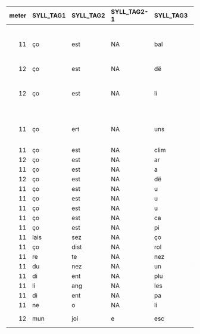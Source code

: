 | meter|SYLL_TAG1 |SYLL_TAG2 |SYLL_TAG2-1  |SYLL_TAG3 |SYLL_TAG4 |SYLL_TAG5 |SYLL_TAG6 |SYLL_TAG7 |SYLL_TAG8 |SYLL_TAG9 |SYLL_TAG10 |SYLL_TAG11 |SYLL_TAG12 |SYLL_TAG13 | NUM_L| COMMENT |
|-----:|:---------|:---------|:------------|:---------|:---------|:---------|:---------|:---------|:---------|:---------|:----------|:----------|:----------|:----------|-----:|------:|
|    11|ço        |est       |NA           |bal       |de        |win       |ço        |dit       |ki        |ert       |proz       |doem       |NA         |NA         |   314|Could be _baldewin_ which represents _baldiun_ (anthroponyme)|
|    12|ço        |est       |NA           |dë        |ba        |san       |ë         |dë        |sun       |fre       |rë         |ba         |si         |lιe        |   490||
|    12|ço        |est       |NA           |li        |granz     |du        |lors      |por       |la        |mort      |dë         |rol        |lant       |NA         |  1436|Still one extra syl. Maybe a absolute genitive for Roland?|
|    11|ço        |ert       |NA           |uns       |reis      |il        |o         |cist      |en        |de        |ne         |mar        |che        |NA         |  1488|Break shows that it is not _ço ert_ which is wrong here|
|    11|ço        |est       |NA           |clim      |bo        |rins      |ki        |pas       |në        |fut       |pro        |du         |me         |NA         |  1527||
|    12|ço        |est       |NA           |ar        |ce        |ves       |quë       |quë       |deus      |mist      |en         |sun        |num        |NA         |  2236||
|    11|ço        |est       |NA           |a         |mi        |raill     |lë        |vιel      |an        |ti        |qui        |tet        |NA         |NA         |  2613||
|    12|ço        |est       |NA           |dë        |la        |te        |rë        |ki        |fut       |al        |rei        |flu        |rit        |NA         |  3208||
|    11|ço        |est       |NA           |u         |në        |gent      |ki        |un        |ches      |ben       |në         |volt       |NA         |NA         |  3228||
|    11|ço        |est       |NA           |u         |në        |gent      |ki        |dam       |ne        |deu       |në         |sert       |NA         |NA         |  3244||
|    11|ço        |est       |NA           |u         |në        |gent      |ki        |deu       |nen       |a         |mat        |un         |kes        |NA         |  3258||
|    11|ço        |est       |NA           |ca        |na        |beus      |li        |reis      |dë        |flo       |re         |de         |e          |NA         |  3309||
|    11|ço        |est       |NA           |pi        |na        |bel       |del       |cas       |tel       |dë        |so         |ren        |ce         |NA         |  3778||
|    11|lais      |sez       |NA           |ço        |es        |ter       |dist      |mar       |si        |lιes      |li         |reis       |NA         |NA         |  2739||
|    11|ço        |dist      |NA           |rol       |lant      |ço        |ert       |gue       |nes       |mis       |pa         |rast       |re         |NA         |   277||
|    11|re        |te        |NA           |nez       |les       |ço        |est       |vost      |rë        |sal       |ve         |ment       |NA         |NA         |   786||
|    11|du        |nez       |NA           |un        |feu       |ço        |est       |lë        |colp      |dë        |rol        |lant       |NA         |NA         |   866||
|    11|di        |ent       |NA           |plu       |sor       |ço        |est       |li        |de        |fi        |ne         |ment       |NA         |NA         |  1433||
|    11|li        |ang       |NA           |les       |deu       |ço        |ad        |must      |ret       |al        |ba         |run        |NA         |NA         |  2566||
|    11|di        |ent       |NA           |pa        |ιen       |dë        |ço        |a         |vun       |nus       |a          |sez        |NA         |NA         |    77||
|    11|ne        |o         |NA           |li        |ver       |por       |ço        |il        |est       |si        |cum        |painz      |NA         |NA         |   324||
|    12|mun       |joi       |e            |esc       |ri        |et        |ço        |est       |en        |sei       |gnë        |car        |lun        |NA         |  1234|Still one extra syl.|
